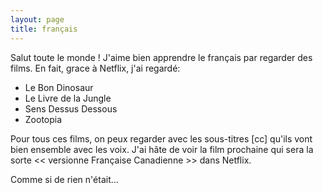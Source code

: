```yaml
---
layout: page
title: français
---
```


Salut toute le monde ! J'aime bien apprendre le français par regarder des films.
En fait, grace à Netflix, j'ai regardé:

- Le Bon Dinosaur
- Le Livre de la Jungle
- Sens Dessus Dessous
- Zootopia

Pour tous ces films, on peux regarder avec les sous-titres [cc] qu'ils vont bien
ensemble avec les voix. J'ai hâte de voir la film prochaine qui sera la sorte
<< versionne Française Canadienne >> dans Netflix.

Comme si de rien n'était...
